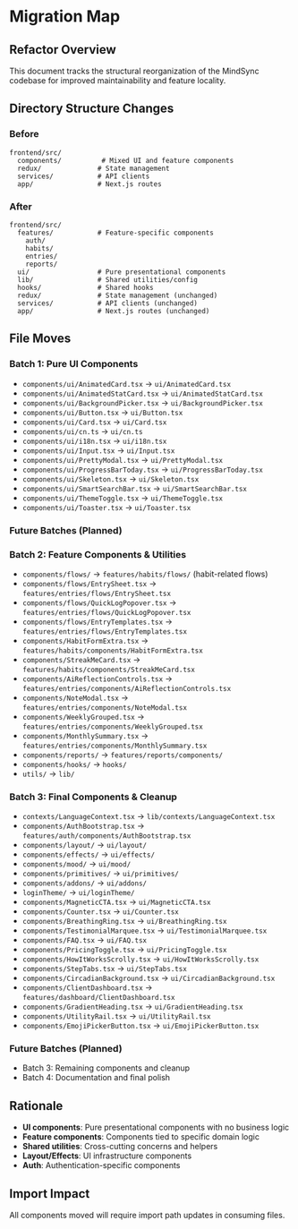 # Migration Map

## Refactor Overview
This document tracks the structural reorganization of the MindSync codebase for improved maintainability and feature locality.

## Directory Structure Changes

### Before
```
frontend/src/
  components/          # Mixed UI and feature components
  redux/              # State management
  services/           # API clients
  app/                # Next.js routes
```

### After
```
frontend/src/
  features/           # Feature-specific components
    auth/
    habits/
    entries/
    reports/
  ui/                 # Pure presentational components
  lib/                # Shared utilities/config
  hooks/              # Shared hooks
  redux/              # State management (unchanged)
  services/           # API clients (unchanged)
  app/                # Next.js routes (unchanged)
```

## File Moves

### Batch 1: Pure UI Components
- `components/ui/AnimatedCard.tsx` → `ui/AnimatedCard.tsx`
- `components/ui/AnimatedStatCard.tsx` → `ui/AnimatedStatCard.tsx`
- `components/ui/BackgroundPicker.tsx` → `ui/BackgroundPicker.tsx`
- `components/ui/Button.tsx` → `ui/Button.tsx`
- `components/ui/Card.tsx` → `ui/Card.tsx`
- `components/ui/cn.ts` → `ui/cn.ts`
- `components/ui/i18n.tsx` → `ui/i18n.tsx`
- `components/ui/Input.tsx` → `ui/Input.tsx`
- `components/ui/PrettyModal.tsx` → `ui/PrettyModal.tsx`
- `components/ui/ProgressBarToday.tsx` → `ui/ProgressBarToday.tsx`
- `components/ui/Skeleton.tsx` → `ui/Skeleton.tsx`
- `components/ui/SmartSearchBar.tsx` → `ui/SmartSearchBar.tsx`
- `components/ui/ThemeToggle.tsx` → `ui/ThemeToggle.tsx`
- `components/ui/Toaster.tsx` → `ui/Toaster.tsx`

### Future Batches (Planned)
### Batch 2: Feature Components & Utilities
- `components/flows/` → `features/habits/flows/` (habit-related flows)
- `components/flows/EntrySheet.tsx` → `features/entries/flows/EntrySheet.tsx`
- `components/flows/QuickLogPopover.tsx` → `features/entries/flows/QuickLogPopover.tsx`
- `components/flows/EntryTemplates.tsx` → `features/entries/flows/EntryTemplates.tsx`
- `components/HabitFormExtra.tsx` → `features/habits/components/HabitFormExtra.tsx`
- `components/StreakMeCard.tsx` → `features/habits/components/StreakMeCard.tsx`
- `components/AiReflectionControls.tsx` → `features/entries/components/AiReflectionControls.tsx`
- `components/NoteModal.tsx` → `features/entries/components/NoteModal.tsx`
- `components/WeeklyGrouped.tsx` → `features/entries/components/WeeklyGrouped.tsx`
- `components/MonthlySummary.tsx` → `features/entries/components/MonthlySummary.tsx`
- `components/reports/` → `features/reports/components/`
- `components/hooks/` → `hooks/`
- `utils/` → `lib/`

### Batch 3: Final Components & Cleanup
- `contexts/LanguageContext.tsx` → `lib/contexts/LanguageContext.tsx`
- `components/AuthBootstrap.tsx` → `features/auth/components/AuthBootstrap.tsx`
- `components/layout/` → `ui/layout/`
- `components/effects/` → `ui/effects/`
- `components/mood/` → `ui/mood/`
- `components/primitives/` → `ui/primitives/`
- `components/addons/` → `ui/addons/`
- `loginTheme/` → `ui/loginTheme/`
- `components/MagneticCTA.tsx` → `ui/MagneticCTA.tsx`
- `components/Counter.tsx` → `ui/Counter.tsx`
- `components/BreathingRing.tsx` → `ui/BreathingRing.tsx`
- `components/TestimonialMarquee.tsx` → `ui/TestimonialMarquee.tsx`
- `components/FAQ.tsx` → `ui/FAQ.tsx`
- `components/PricingToggle.tsx` → `ui/PricingToggle.tsx`
- `components/HowItWorksScrolly.tsx` → `ui/HowItWorksScrolly.tsx`
- `components/StepTabs.tsx` → `ui/StepTabs.tsx`
- `components/CircadianBackground.tsx` → `ui/CircadianBackground.tsx`
- `components/ClientDashboard.tsx` → `features/dashboard/ClientDashboard.tsx`
- `components/GradientHeading.tsx` → `ui/GradientHeading.tsx`
- `components/UtilityRail.tsx` → `ui/UtilityRail.tsx`
- `components/EmojiPickerButton.tsx` → `ui/EmojiPickerButton.tsx`

### Future Batches (Planned)
- Batch 3: Remaining components and cleanup
- Batch 4: Documentation and final polish

## Rationale
- **UI components**: Pure presentational components with no business logic
- **Feature components**: Components tied to specific domain logic
- **Shared utilities**: Cross-cutting concerns and helpers
- **Layout/Effects**: UI infrastructure components
- **Auth**: Authentication-specific components

## Import Impact
All components moved will require import path updates in consuming files.